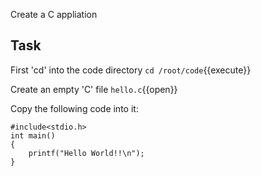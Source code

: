 Create a C appliation
## Task

First 'cd' into the code directory
`cd /root/code`{{execute}}

Create an empty 'C' file
 `hello.c`{{open}} 
 
 Copy the following code into it:
~~~~
#include<stdio.h>
int main()
{
	printf("Hello World!!\n");
}
~~~~

